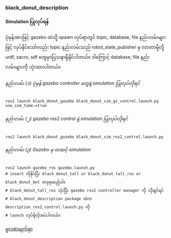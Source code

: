 ### black_donut_description

#### Simulation  ပြုလုပ်ရန်
ပုံမှန်အားဖြင့် gazebo ထဲသို့ spawn လုပ်ရာတွင် topic, database, file နည်းလမ်းများဖြင့် လုပ်နိုင်သော်လည်း topic နည်းလမ်းသည်  robot_state_pubisher  မှ လာတာမို့လို့ urdf, xacro, sdf တွေမှာပြသနာရှိနိုင်ပါတယ်။ ဒါကြောင့်  database, file  နည်းလမ်းများကို သုံးထားပါတယ်။

###### နည်းလမ်း (၁) ပုံမှန်  gazebo controller တွေနဲ့ simulation ပြုလုပ်လိုရင်
```
ros2 launch black_donut_gazebo black_donut_sim_gz_control.launch.py use_sim_time:=true
```
###### နည်းလမ်း (၂) gazebo ros2 control  နဲ့ simulation ပြုလုပ်လိုရင်
```
ros2 launch black_donut_gazebo black_donut_sim_ros2_control.launch.py
```
###### နည်းလမ်း (၃) Gazebo မှ တဆင့် simulation
```
ros2 launch gazebo_ros gazebo.launch.py
# insert ကိုနှိပ်ပြီး black_donut_tall or black_donut_tall_ros or black_donut_bot တခုခုထည့်ပါ။
# black_donut_tall_ros သုံးပြီး gazebo ros2 controller manager ကို လိုချင်ရင် 
# black_donut_description package ထဲက description_ros2_control.launch.py ကို 
# launch လုပ်ဖို့လိုအပ်ပါတယ်။
```


<a href="https://github.com/ROM-robotics/black_donut_simulation"> မူလစာမျက်နှာ </a>